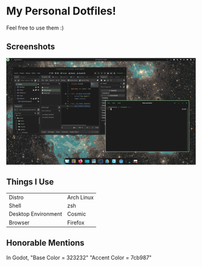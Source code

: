# My Personal Dotfiles!
Feel free to use them :)

## Screenshots
![Cosmic Screenshot](misc/Cosmic.png)

## Things I Use
|||
| ------------- | ------------- |
|Distro|Arch Linux|
|Shell|zsh|
|Desktop Environment|Cosmic|
|Browser|Firefox|

## Honorable Mentions
In Godot, 
"Base Color = 323232"
"Accent Color = 7cb987" 
